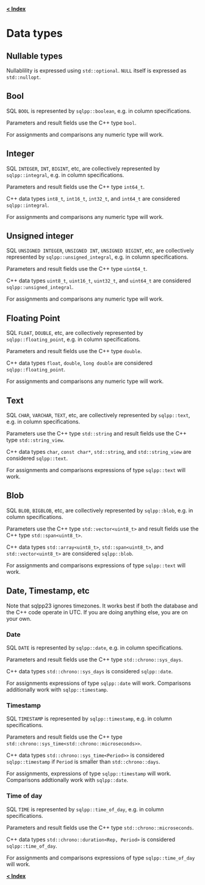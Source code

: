 [**< Index**](/docs/README.md)

# Data types

## Nullable types

Nullablility is expressed using `std::optional`. `NULL` itself is expressed as `std::nullopt`.

## Bool

SQL `BOOL` is represented by `sqlpp::boolean`, e.g. in column specifications.

Parameters and result fields use the C++ type `bool`.

For assignments and comparisons any numeric type will work.

## Integer

SQL `INTEGER`, `INT`, `BIGINT`, etc, are collectively represented by `sqlpp::integral`, e.g. in column specifications.

Parameters and result fields use the C++ type `int64_t`.

C++ data types `int8_t`, `int16_t`, `int32_t`, and `int64_t` are considered `sqlpp::integral`.

For assignments and comparisons any numeric type will work.

## Unsigned integer

SQL `UNSIGNED INTEGER`, `UNSIGNED INT`, `UNSIGNED BIGINT`, etc, are collectively represented by `sqlpp::unsigned_integral`, e.g. in column specifications.

Parameters and result fields use the C++ type `uint64_t`.

C++ data types `uint8_t`, `uint16_t`, `uint32_t`, and `uint64_t` are considered `sqlpp::unsigned_integral`.

For assignments and comparisons any numeric type will work.

## Floating Point

SQL `FLOAT`, `DOUBLE`, etc, are collectively represented by `sqlpp::floating_point`, e.g. in column specifications.

Parameters and result fields use the C++ type `double`.

C++ data types `float`, `double`, `long double` are considered `sqlpp::floating_point`.

For assignments and comparisons any numeric type will work.

## Text

SQL `CHAR`, `VARCHAR`, `TEXT`, etc, are collectively represented by `sqlpp::text`, e.g. in column specifications.

Parameters use the C++ type `std::string` and result fields use the C++ type `std::string_view`.

C++ data types `char`, `const char*`, `std::string`, and `std::string_view` are considered `sqlpp::text`.

For assignments and comparisons expressions of type `sqlpp::text` will work.

## Blob

SQL `BLOB`, `BIGBLOB`, etc, are collectively represented by `sqlpp::blob`, e.g. in column specifications.

Parameters use the C++ type `std::vector<uint8_t>` and result fields use the C++ type `std::span<uint8_t>`.

C++ data types `std::array<uint8_t>`, `std::span<uint8_t>`, and `std::vector<uint8_t>` are considered `sqlpp::blob`.

For assignments and comparisons expressions of type `sqlpp::text` will work.

## Date, Timestamp, etc

Note that sqlpp23 ignores timezones. It works best if both the database and the C++ code operate in UTC. If you are doing anything else, you are on your own.

### Date

SQL `DATE` is represented by `sqlpp::date`, e.g. in column specifications.

Parameters and result fields use the C++ type `std::chrono::sys_days`.

C++ data types `std::chrono::sys_days` is considered `sqlpp::date`.

For assignments expressions of type `sqlpp::date` will work. Comparisons additionally work with `sqlpp::timestamp`.

### Timestamp

SQL `TIMESTAMP` is represented by `sqlpp::timestamp`, e.g. in column specifications.

Parameters and result fields use the C++ type `std::chrono::sys_time<std::chrono::microseconds>>`.

C++ data types `std::chrono::sys_time<Period>>` is considered `sqlpp::timestamp` if `Period` is smaller than `std::chrono::days`.

For assignments, expressions of type `sqlpp::timestamp` will work. Comparisons addtionally work with `sqlpp::date`.

### Time of day

SQL `TIME` is represented by `sqlpp::time_of_day`, e.g. in column specifications.

Parameters and result fields use the C++ type `std::chrono::microseconds`.

C++ data types `std::chrono::duration<Rep, Period>` is considered `sqlpp::time_of_day`.

For assignments and comparisons expressions of type `sqlpp::time_of_day` will work.

[**< Index**](/docs/README.md)
